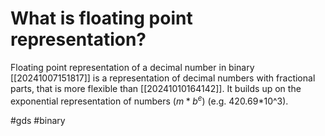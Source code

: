 # What is floating point representation? 
Floating point representation of a decimal number in binary [[20241007151817]] is a representation of 
decimal numbers with fractional parts, that is more flexible than [[20241010164142]]. 
It builds up on the exponential representation of numbers ($m*b^e$) (e.g. 420.69*10^3).

#gds #binary
